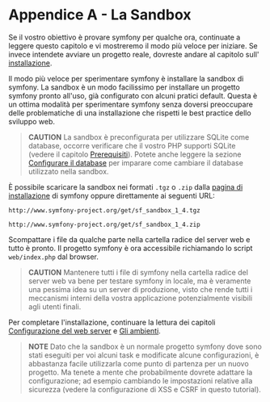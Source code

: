 Appendice A - La Sandbox
========================

Se il vostro obiettivo è provare symfony per qualche ora, continuate a leggere questo
capitolo e vi mostreremo il modo più veloce per iniziare. Se invece intendete avviare
un progetto reale, dovreste andare al capitolo sull'
[installazione](03-Symfony-Installation#chapter_03).

Il modo più veloce per sperimentare symfony è installare la sandbox di symfony. La
sandbox è un modo facilissimo per installare un progetto symfony pronto all'uso, già
configurato con alcuni pratici default. Questa è un ottima modalità per sperimentare symfony 
senza doversi preoccupare delle problematiche di una installazione che rispetti le best practice
dello sviluppo web.

>**CAUTION**
>La sandbox è preconfigurata per utilizzare SQLite come database,
>occorre verificare che il vostro PHP supporti SQLite (vedere il
>capitolo [Prerequisiti](02-Prerequisites#chapter_02)). Potete anche
>leggere la sezione [Configurare il database](04-Project-Setup#chapter_04_configurare_il_database)
>per imparare come cambiare il database utilizzato nella sandbox.

È possibile scaricare la sandbox nei formati `.tgz` o `.zip` dalla
[pagina di installazione](http://www.symfony-project.org/installation/1_4) di symfony
oppure direttamente ai seguenti URL:

    http://www.symfony-project.org/get/sf_sandbox_1_4.tgz

    http://www.symfony-project.org/get/sf_sandbox_1_4.zip

Scompattare i file da qualche parte nella cartella radice del server web e tutto è pronto.
Il progetto symfony è ora accessibile richiamando lo script `web/index.php`
dal browser.

>**CAUTION**
>Mantenere tutti i file di symfony nella cartella radice del server web va bene per
>testare symfony in locale, ma è veramente una pessima idea su
>un server di produzione, visto che rende tutti i meccanismi interni della vostra
>applicazione potenzialmente visibili agli utenti finali.

Per completare l'installazione, continuare la lettura dei capitoli
[Configurazione del web server](05-Web-Server-Configuration#chapter_05)
e [Gli ambienti](06-Environments#chapter_06).

>**NOTE**
>Dato che la sandbox è un normale progetto symfony dove sono stati eseguiti
>per voi alcuni task e modificate alcune configurazioni, è abbastanza facile
>utilizzarla come punto di partenza per un nuovo progetto.
>Ma tenete a mente che probabilmente dovrete adattare la configurazione; ad esempio
>cambiando le impostazioni relative alla sicurezza (vedere la configurazione di XSS
>e CSRF in questo tutorial).
